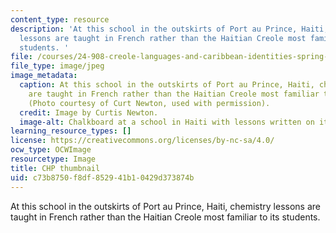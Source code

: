 ```yaml
---
content_type: resource
description: 'At this school in the outskirts of Port au Prince, Haiti, chemistry
  lessons are taught in French rather than the Haitian Creole most familiar to its
  students. '
file: /courses/24-908-creole-languages-and-caribbean-identities-spring-2017/c73b8750f8df852941b10429d373874b_MIT24_912S17_th.jpg
file_type: image/jpeg
image_metadata:
  caption: At this school in the outskirts of Port au Prince, Haiti, chemistry lessons
    are taught in French rather than the Haitian Creole most familiar to its students.
    (Photo courtesy of Curt Newton, used with permission).
  credit: Image by Curtis Newton.
  image-alt: Chalkboard at a school in Haiti with lessons written on it
learning_resource_types: []
license: https://creativecommons.org/licenses/by-nc-sa/4.0/
ocw_type: OCWImage
resourcetype: Image
title: CHP thumbnail
uid: c73b8750-f8df-8529-41b1-0429d373874b
---
```

At this school in the outskirts of Port au Prince, Haiti, chemistry lessons are taught in French rather than the Haitian Creole most familiar to its students. 